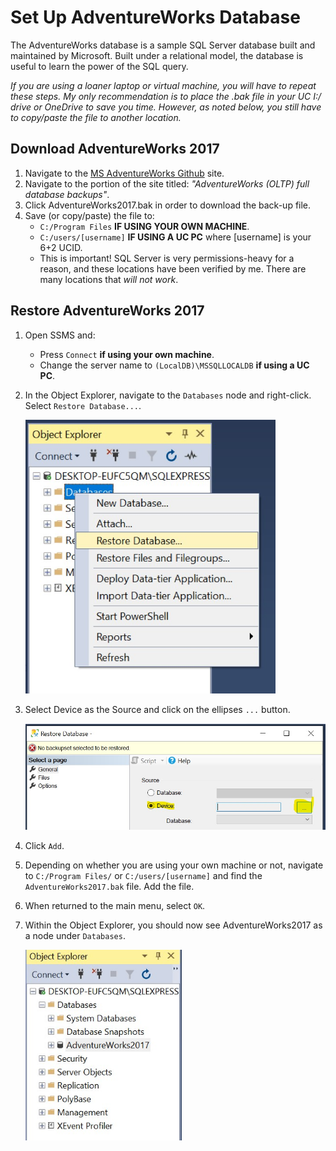 # Set Up AdventureWorks Database

The AdventureWorks database is a sample SQL Server database built and maintained by Microsoft. Built under a relational model, the database is useful to learn the power of the SQL query.

*If you are using a loaner laptop or virtual machine, you will have to repeat these steps. My only recommendation is to place the .bak file in your UC I:/ drive or OneDrive to save you time. However, as noted below, you still have to copy/paste the file to another location.*

## Download AdventureWorks 2017

1. Navigate to the [MS AdventureWorks Github](https://github.com/microsoft/sql-server-samples/releases/tag/adventureworks) site.
2. Navigate to the portion of the site titled: *"AdventureWorks (OLTP) full database backups"*.
3. Click AdventureWorks2017.bak in order to download the back-up file.
4. Save (or copy/paste) the file to:
    + `C:/Program Files` **IF USING YOUR OWN MACHINE**.
    + `C:/users/[username]` **IF USING A UC PC** where [username] is your 6+2 UCID.
    + This is important! SQL Server is very permissions-heavy for a reason, and these locations have been verified by me. There are many locations that *will not work*.

## Restore AdventureWorks 2017

1. Open SSMS and:
    + Press `Connect` **if using your own machine**.
    + Change the server name to `(LocalDB)\MSSQLLOCALDB` **if using a UC PC**. 
2. In the Object Explorer, navigate to the `Databases` node and right-click. Select `Restore Database...`.

    <img src="img/aw-1.jpg" alt="Restore Database" width="400">
    
3. Select Device as the Source and click on the ellipses `...` button.

    <img src="img/aw-2.jpg" alt="Locate Device Source" width="600">
    
4. Click `Add`.
5. Depending on whether you are using your own machine or not, navigate to `C:/Program Files/` or `C:/users/[username]` and find the `AdventureWorks2017.bak` file. Add the file.
6. When returned to the main menu, select `OK`.
7. Within the Object Explorer, you should now see AdventureWorks2017 as a node under `Databases`.

    <img src="img/aw-3.jpg" alt="AdventureWorks Database Icon" width="250">
